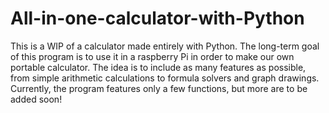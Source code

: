 # All-in-one-calculator-with-Python

This is a WIP of a calculator made entirely with Python. The long-term goal of this program is to use it in a raspberry Pi in order to make our own portable calculator.
The idea is to include as many features as possible, from simple arithmetic calculations to formula solvers and graph drawings.
Currently, the program features only a few functions, but more are to be added soon!
